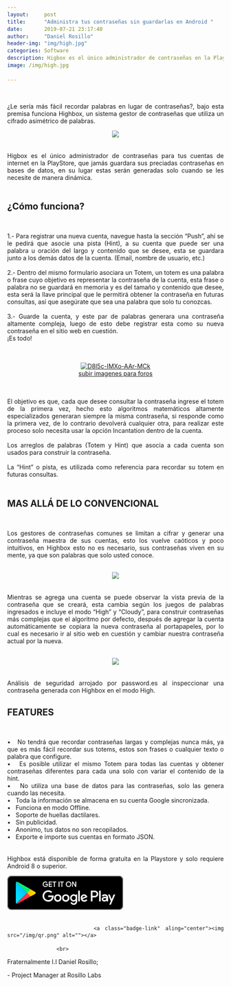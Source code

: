 ```yaml
---
layout:     post
title:      "Administra tus contraseñas sin guardarlas en Android "
date:       2019-07-21 23:17:40
author:     "Daniel Rosillo"
header-img: "img/high.jpg"
categories: Software
description: Higbox es el único administrador de contraseñas en la PlayStore, que jamás guardara sus preciadas contraseñas en bases de datos, en su lugar estas serán generadas solo cuando se les necesite de manera dinámica.
image: /img/high.jpg

---
```

<div style="text-align: justify;">
<div class='post-body entry-content'>
<br>
<p>¿Le sería más fácil recordar palabras en lugar de contraseñas?, bajo esta premisa funciona Highbox, un sistema gestor de contraseñas que utiliza un cifrado asimétrico de palabras. 
<br>
<div class="separator" style="clear: both; text-align: center;">
<a href="https://3.bp.blogspot.com/-ZC5GRVaf6_s/XJvko54kElI/AAAAAAAAArQ/y4YSTOHO-SwFmwBK2PMzxNzENOogbzlZQCLcBGAs/s640/highbox1.png" ><img class="img-responsive" src="https://3.bp.blogspot.com/-ZC5GRVaf6_s/XJvko54kElI/AAAAAAAAArQ/y4YSTOHO-SwFmwBK2PMzxNzENOogbzlZQCLcBGAs/s640/highbox1.png" /></a>
</div>

<br />
<p>Higbox es el único administrador de contraseñas para tus cuentas de internet en la PlayStore, que jamás guardara sus preciadas contraseñas en bases de datos, en su lugar estas serán generadas solo cuando se les necesite de manera dinámica.
<br>
<br>
<h2>¿Cómo funciona?</h2>
<br>
<p>1.- Para registrar una nueva cuenta, navegue hasta la sección “Push”, ahí se le pedirá que asocie una pista (Hint), a su cuenta que puede ser una palabra u oración del largo y contenido que se desee, esta se guardara junto a los demás datos de la cuenta. (Email, nombre de usuario, etc.)
<br><br>
2.- Dentro del mismo formulario asociara un Totem, un totem es una palabra o frase cuyo objetivo es representar la contraseña de la cuenta, esta frase o palabra no se guardará en memoria y es del tamaño y contenido que desee, esta será la llave principal que le permitirá obtener la contraseña en futuras consultas, así que asegúrate que sea una palabra que solo tu conozcas. 
<br><br>
3.- Guarde la cuenta, y este par de palabras generara una contraseña altamente compleja, luego de esto debe registrar esta como su nueva contraseña en el sitio web en cuestión. 
<br>
¡Es todo!
<br>
<br>
<a name='more'></a><br />
<div class="separator" style="clear: both; text-align: center;">
<a href="https://ibb.co/gJ0shCr"><img src="https://i.ibb.co/w4nDj1d/D8l5c-IMXo-AAr-MCk.jpg" alt="D8l5c-IMXo-AAr-MCk" class="img-responsive"></a><br /><a target='_blank' href='https://es.imgbb.com/'>subir imagenes para foros</a><br />
</div>
<br/>
<br>
<p>El objetivo es que, cada que desee consultar la contraseña ingrese el totem de la primera vez, hecho esto algoritmos matemáticos altamente especializados generaran siempre la misma contraseña, si responde como la primera vez, de lo contrario devolverá cualquier otra, para realizar este proceso solo necesita usar la opción Incantation dentro de la cuenta. 
<br>
<br>
Los arreglos de palabras (Totem y Hint) que asocia a cada cuenta son usados para construir la contraseña.
<br><br>La “Hint” o pista, es utilizada como referencia para recordar su totem en futuras consultas. 
<br><br>
<h2>MAS ALLÁ DE LO CONVENCIONAL</h2>
<br>
<p>Los gestores de contraseñas comunes se limitan a cifrar y generar una contraseña maestra de sus cuentas, esto los vuelve caóticos y poco intuitivos, en Highbox esto no es necesario, sus contraseñas viven en su mente, ya que son palabras que solo usted conoce.

<br />
<br />
<div class="separator" style="clear: both; text-align: center;">
<a href="https://4.bp.blogspot.com/-oHeT1UoSHs0/XJvlMrlK_cI/AAAAAAAAArc/NCspJ7mtTjYIreFWVTRz8Xnw8ZevJVwBgCLcBGAs/s1600/highbox3.png"><img src="https://4.bp.blogspot.com/-oHeT1UoSHs0/XJvlMrlK_cI/AAAAAAAAArc/NCspJ7mtTjYIreFWVTRz8Xnw8ZevJVwBgCLcBGAs/s320/highbox3.png"  class="img-responsive"/></a></div>
<br />
<p>Mientras se agrega una cuenta se puede observar la vista previa de la contraseña que se creará, esta cambia según los juegos de palabras ingresados e incluye el modo “High” y “Cloudy”, para construir contraseñas más complejas que el algoritmo por defecto, después de agregar la cuenta automáticamente se copiara la nueva contraseña al portapapeles, por lo cual es necesario ir al sitio web en cuestión y cambiar nuestra contraseña actual por la nueva.
<br />
<br />
<div class="separator" style="clear: both; text-align: center;">
<a href="https://3.bp.blogspot.com/-Uyu4VRburlM/XJvlVkLUEPI/AAAAAAAAArk/IG_HfzPQqZAAgZF-tEyeSAKp9oOY1bbRACLcBGAs/s1600/highbox4.png"><img src="https://3.bp.blogspot.com/-Uyu4VRburlM/XJvlVkLUEPI/AAAAAAAAArk/IG_HfzPQqZAAgZF-tEyeSAKp9oOY1bbRACLcBGAs/s640/highbox4.png" class="img-responsive" /></a></div>
<br />
<p>Análisis de seguridad arrojado por password.es al inspeccionar una contraseña generada con Highbox en el modo High.<br />
<h2>FEATURES</h2>
<br />
<p>&#8226;&nbsp;&nbsp;&nbsp;No tendrá que recordar contraseñas largas y complejas nunca más, ya que es más fácil recordar sus totems, estos son frases o cualquier texto o palabra que configure.
<br>
&#8226;&nbsp;&nbsp;&nbsp;Es posible utilizar el mismo Totem para todas las cuentas y obtener contraseñas diferentes para cada una solo con variar el contenido de la hint.
<br>
&#8226;&nbsp;&nbsp;&nbsp;No utiliza una base de datos para las contraseñas, solo las genera cuando las necesita.
<br>
&#8226;&nbsp;&nbsp;&nbsp;Toda la información se almacena en su cuenta Google sincronizada.
<br>
&#8226;&nbsp;&nbsp;&nbsp;Funciona en modo Offline.
<br>
&#8226;&nbsp;&nbsp;&nbsp;Soporte de huellas dactilares.
<br>
&#8226;&nbsp;&nbsp;&nbsp;Sin publicidad.
<br>
&#8226;&nbsp;&nbsp;&nbsp;Anonimo, tus datos no son recopilados.
<br>
&#8226;&nbsp;&nbsp;&nbsp;Exporte e importe sus cuentas en formato JSON.
<br>
<br><br>
Highbox está disponible de forma gratuita en la Playstore y solo requiere Android 8 o superior.<br />
 <div class="badges">
                    <a class="badge-link" href="https://play.google.com/store/apps/details?id=com.bookmanager.danielrosillo.bookmanager&hl=es_419"><img src="/img/google-play-badge.svg" alt="" class="img-responsive"></a>
                     </div>
                 <br>
                 
                     <a class="badge-link" aling="center"><img src="/img/qr.png" alt=""></a>
                    
                    <br>
<p>Fraternalmente I.I Daniel Rosillo;</p>
- Project Manager at Rosillo Labs
<div style='clear: both;'></div>

